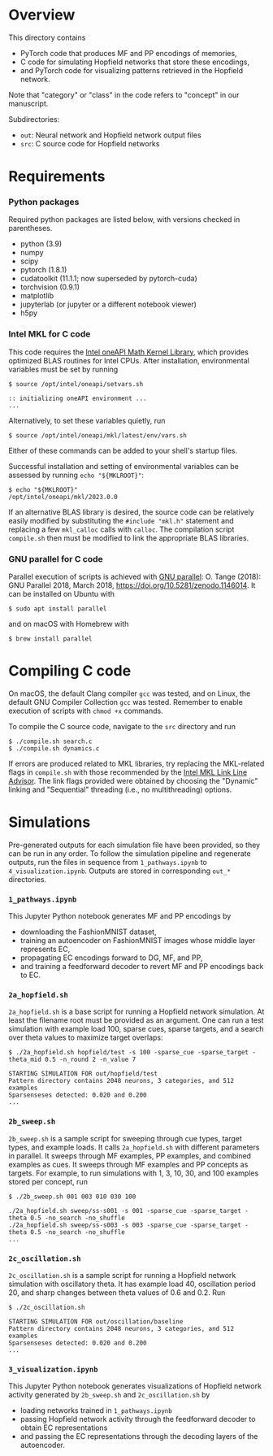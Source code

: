 # Overview

This directory contains
- PyTorch code that produces MF and PP encodings of memories,
- C code for simulating Hopfield networks that store these encodings,
- and PyTorch code for visualizing patterns retrieved in the Hopfield network.

Note that "category" or "class" in the code refers to "concept" in our manuscript.

Subdirectories:
- `out`: Neural network and Hopfield network output files
- `src`: C source code for Hopfield networks


# Requirements

### Python packages

Required python packages are listed below, with versions checked in parentheses.
- python (3.9)
- numpy
- scipy
- pytorch (1.8.1)
- cudatoolkit (11.1.1; now superseded by pytorch-cuda)
- torchvision (0.9.1)
- matplotlib
- jupyterlab (or jupyter or a different notebook viewer)
- h5py

### Intel MKL for C code

This code requires the [Intel oneAPI Math Kernel Library](https://www.intel.com/content/www/us/en/developer/tools/oneapi/onemkl-download.html), which provides optimized BLAS routines for Intel CPUs. After installation, environmental variables must be set by running
```console
$ source /opt/intel/oneapi/setvars.sh

:: initializing oneAPI environment ...
...
```
Alternatively, to set these variables quietly, run
```console
$ source /opt/intel/oneapi/mkl/latest/env/vars.sh
```
Either of these commands can be added to your shell's startup files.

Successful installation and setting of environmental variables can be assessed by running `echo "${MKLROOT}"`:
```console
$ echo "${MKLROOT}"
/opt/intel/oneapi/mkl/2023.0.0
```
If an alternative BLAS library is desired, the source code can be relatively easily modified by substituting the `#include "mkl.h"` statement and replacing a few `mkl_calloc` calls with `calloc`. The compilation script `compile.sh` then must be modified to link the appropriate BLAS libraries.

### GNU parallel for C code

Parallel execution of scripts is achieved with [GNU parallel](https://www.gnu.org/software/parallel/): O. Tange (2018): GNU Parallel 2018, March 2018, https://doi.org/10.5281/zenodo.1146014. It can be installed on Ubuntu with
```console
$ sudo apt install parallel
```
and on macOS with Homebrew with
```console
$ brew install parallel
```


# Compiling C code

On macOS, the default Clang compiler `gcc` was tested, and on Linux, the default GNU Compiler Collection `gcc` was tested. Remember to enable execution of scripts with `chmod +x` commands.

To compile the C source code, navigate to the `src` directory and run
```console
$ ./compile.sh search.c
$ ./compile.sh dynamics.c
```

If errors are produced related to MKL libraries, try replacing the MKL-related flags in `compile.sh` with those recommended by the [Intel MKL Link Line Advisor](https://www.intel.com/content/www/us/en/developer/tools/oneapi/onemkl-link-line-advisor.html). The link flags provided were obtained by choosing the "Dynamic" linking and "Sequential" threading (i.e., no multithreading) options.


# Simulations

Pre-generated outputs for each simulation file have been provided, so they can be run in any order. To follow the simulation pipeline and regenerate outputs, run the files in sequence from `1_pathways.ipynb` to `4_visualization.ipynb`. Outputs are stored in corresponding `out_*` directories.


### `1_pathways.ipynb`

This Jupyter Python notebook generates MF and PP encodings by
- downloading the FashionMNIST dataset,
- training an autoencoder on FashionMNIST images whose middle layer represents EC,
- propagating EC encodings forward to DG, MF, and PP,
- and training a feedforward decoder to revert MF and PP encodings back to EC.

### `2a_hopfield.sh`

`2a_hopfield.sh` is a base script for running a Hopfield network simulation. At least the filename root must be provided as an argument. One can run a test simulation with example load 100, sparse cues, sparse targets, and a search over theta values to maximize target overlaps:
```console
$ ./2a_hopfield.sh hopfield/test -s 100 -sparse_cue -sparse_target -theta_mid 0.5 -n_round 2 -n_value 7

STARTING SIMULATION FOR out/hopfield/test
Pattern directory contains 2048 neurons, 3 categories, and 512 examples
Sparsenseses detected: 0.020 and 0.200
...

```


### `2b_sweep.sh`

`2b_sweep.sh` is a sample script for sweeping through cue types, target types, and example loads. It calls `2a_hopfield.sh` with different parameters in parallel. It sweeps through MF examples, PP examples, and combined examples as cues. It sweeps through MF examples and PP concepts as targets. For example, to run simulations with 1, 3, 10, 30, and 100 examples stored per concept, run
```console
$ ./2b_sweep.sh 001 003 010 030 100

./2a_hopfield.sh sweep/ss-s001 -s 001 -sparse_cue -sparse_target -theta 0.5 -no_search -no_shuffle
./2a_hopfield.sh sweep/ss-s003 -s 003 -sparse_cue -sparse_target -theta 0.5 -no_search -no_shuffle
...

```


### `2c_oscillation.sh`

`2c_oscillation.sh` is a sample script for running a Hopfield network simulation with oscillatory theta. It has example load 40, oscillation period 20, and sharp changes between theta values of 0.6 and 0.2. Run
```console
$ ./2c_oscillation.sh

STARTING SIMULATION FOR out/oscillation/baseline
Pattern directory contains 2048 neurons, 3 categories, and 512 examples
Sparsenseses detected: 0.020 and 0.200
...

```


### `3_visualization.ipynb`

This Jupyter Python notebook generates visualizations of Hopfield network activity generated by `2b_sweep.sh` and `2c_oscillation.sh` by
- loading networks trained in `1_pathways.ipynb`
- passing Hopfield network activity through the feedforward decoder to obtain EC representations
- and passing the EC representations through the decoding layers of the autoencoder.
